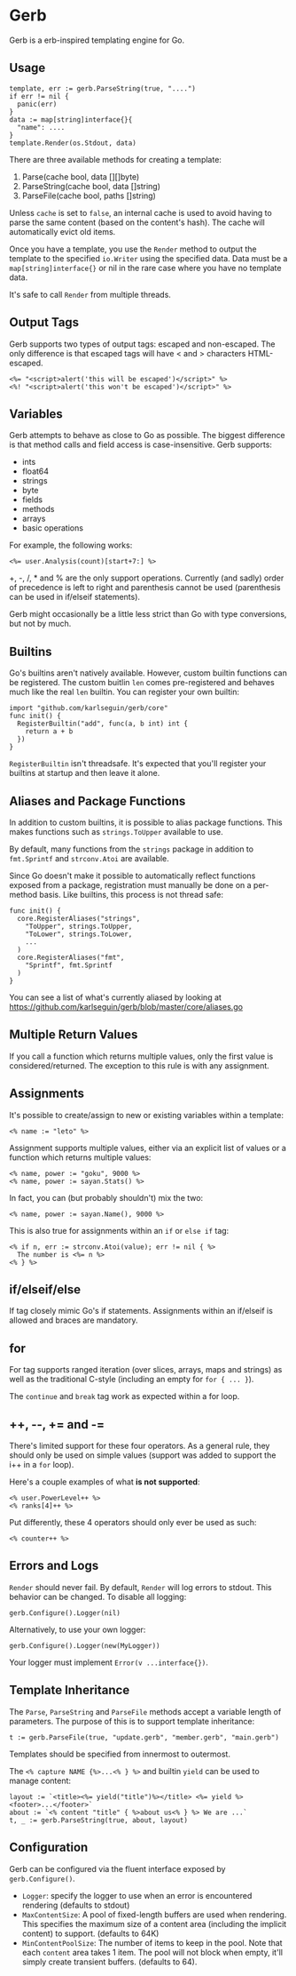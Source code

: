 # Gerb
Gerb is a erb-inspired templating engine for Go.

## Usage

    template, err := gerb.ParseString(true, "....")
    if err != nil {
      panic(err)
    }
    data := map[string]interface{}{
      "name": ....
    }
    template.Render(os.Stdout, data)

There are three available methods for creating a template:

1. Parse(cache bool, data [][]byte)
2. ParseString(cache bool, data []string)
3. ParseFile(cache bool, paths []string)

Unless `cache` is set to `false`, an internal cache is used to avoid having
to parse the same content (based on the content's hash). The cache will
automatically evict old items.

Once you have a template, you use the `Render` method to output the template
to the specified `io.Writer` using the specified data. Data must be a
`map[string]interface{}` or nil in the rare case where you have no template data.

It's safe to call `Render` from multiple threads.

## Output Tags
Gerb supports two types of output tags: escaped and non-escaped. The only difference
is that escaped tags will have < and > characters HTML-escaped.

    <%= "<script>alert('this will be escaped')</script>" %>
    <%! "<script>alert('this won't be escaped')</script>" %>

## Variables
Gerb attempts to behave as close to Go as possible. The biggest difference is that
method calls and field access is case-insensitive. Gerb supports:

* ints
* float64
* strings
* byte
* fields
* methods
* arrays
* basic operations

For example, the following works:

    <%= user.Analysis(count)[start+7:] %>

+, -, /, * and % are the only support operations. Currently (and sadly) order of
precedence is left to right and parenthesis cannot be used (parenthesis can be
used in if/elseif statements).

Gerb might occasionally be a little less strict than Go with type conversions,
but not by much.

## Builtins
Go's builtins aren't natively available. However, custom builtin functions can
be registered. The custom buitlin `len` comes pre-registered and behaves much
like the real `len` builtin. You can register your own builtin:

    import "github.com/karlseguin/gerb/core"
    func init() {
      RegisterBuiltin("add", func(a, b int) int {
        return a + b
      })
    }

`RegisterBuiltin` isn't threadsafe. It's expected that you'll register your builtins
at startup and then leave it alone.

## Aliases and Package Functions
In addition to custom builtins, it is possible to alias package functions. This
makes functions such as `strings.ToUpper` available to use.

By default, many functions from the `strings` package in addition to
`fmt.Sprintf` and `strconv.Atoi` are available.

Since Go doesn't make it possible to automatically reflect functions exposed from
a package, registration must manually be done on a per-method basis. Like
builtins, this process is not thread safe:

    func init() {
      core.RegisterAliases("strings",
        "ToUpper", strings.ToUpper,
        "ToLower", strings.ToLower,
        ...
      )
      core.RegisterAliases("fmt",
        "Sprintf", fmt.Sprintf
      )
    }

You can see a list of what's currently aliased by looking at
<https://github.com/karlseguin/gerb/blob/master/core/aliases.go>

## Multiple Return Values
If you call a function which returns multiple values, only the first value is
considered/returned. The exception to this rule is with any assignment.

## Assignments
It's possible to create/assign to new or existing variables within a template:

    <% name := "leto" %>

Assignment supports multiple values, either via an explicit list of values or
a function which returns multiple values:

    <% name, power := "goku", 9000 %>
    <% name, power := sayan.Stats() %>

In fact, you can (but probably shouldn't) mix the two:

    <% name, power := sayan.Name(), 9000 %>

This is also true for assignments within an `if` or `else if` tag:

    <% if n, err := strconv.Atoi(value); err != nil { %>
      The number is <%= n %>
    <% } %>

## if/elseif/else
If tag closely mimic Go's if statements. Assignments within an if/elseif
is allowed and braces are mandatory.

## for
For tag supports ranged iteration (over slices, arrays, maps and strings)
as well as the traditional C-style (including an empty for `for { ... }`).

The `continue` and `break` tag work as expected within a for loop.

## ++, --, += and -=
There's limited support for these four operators. As a general rule, they should
only be used on simple values (support was added to support the i++ in a `for`
loop).

Here's a couple examples of what **is not supported**:

    <% user.PowerLevel++ %>
    <% ranks[4]++ %>

Put differently, these 4 operators should only ever be used as such:

    <% counter++ %>

## Errors and Logs
`Render` should never fail. By default, `Render` will log errors to stdout. This
behavior can be changed. To disable all logging:

    gerb.Configure().Logger(nil)

Alternatively, to use your own logger:

    gerb.Configure().Logger(new(MyLogger))

Your logger must implement `Error(v ...interface{})`.

## Template Inheritance
The `Parse`, `ParseString` and `ParseFile` methods accept a variable length
of parameters. The purpose of this is to support template inheritance:

    t := gerb.ParseFile(true, "update.gerb", "member.gerb", "main.gerb")

Templates should be specified from innermost to outermost.

The `<% capture NAME {%>...<% } %>` and builtin `yield` can be used to manage
content:

    layout := `<title><%= yield("title")%></title> <%= yield %> <footer>...</footer>`
    about := `<% content "title" { %>about us<% } %> We are ...`
    t, _ := gerb.ParseString(true, about, layout)

## Configuration
Gerb can be configured via the fluent interface exposed by `gerb.Configure()`.

- `Logger`: specify the logger to use when an error is encountered rendering
(defaults to stdout)
- `MaxContentSize`: A pool of fixed-length buffers are used when rendering. This
specifies the maximum size of a content area (including the implicit content)
to support. (defaults to 64K)
- `MinContentPoolSize`: The number of items to keep in the pool. Note that each
`content` area takes 1 item. The pool will not block when empty, it'll simply
create transient buffers. (defaults to 64).

